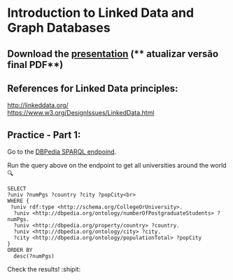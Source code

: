 # Introduction to Linked Data and Graph Databases

## Download the [presentation](https://github.com/liviaruback/intro_linkeddata/raw/master/intro_linked_data.pdf)  (** atualizar versão final PDF**)

## References for Linked Data principles:
http://linkeddata.org/ <br>
https://www.w3.org/DesignIssues/LinkedData.html

## Practice - Part 1:
Go to the [DBPedia SPARQL endpoind](https://dbpedia.org/sparql).

Run the query above on the endpoint to get all universities around the world :mag:

`SELECT `<br>
  `?univ ?numPgs ?country ?city ?popCity<br>`<br>
`WHERE {`<br>
`  ?univ rdf:type <http://schema.org/CollegeOrUniversity>.  `<br>
`  ?univ <http://dbpedia.org/ontology/numberOfPostgraduateStudents> ?numPgs.`<br>
`  ?univ <http://dbpedia.org/property/country> ?country.`<br>
`  ?univ <http://dbpedia.org/ontology/city> ?city.`<br>
`  ?city <http://dbpedia.org/ontology/populationTotal> ?popCity`<br>
`}`<br>
`ORDER BY`<br> 
`  desc(?numPgs)`<br>

Check the results! :shipit:


